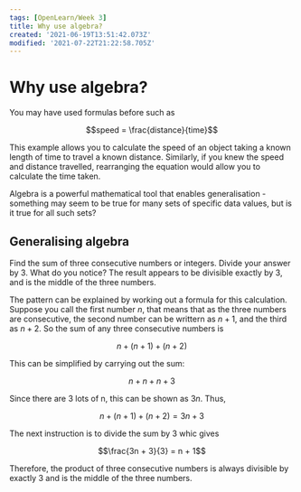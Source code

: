 ```yaml
---
tags: [OpenLearn/Week 3]
title: Why use algebra?
created: '2021-06-19T13:51:42.073Z'
modified: '2021-07-22T21:22:58.705Z'
---
```


# Why use algebra?

You may have used formulas before such as

$$speed = \frac{distance}{time}$$

This example allows you to calculate the speed of an object taking a known length of time to travel a known distance. Similarly, if you knew the speed and distance travelled, rearranging the equation would allow you to calculate the time taken. 

Algebra is a powerful mathematical tool that enables generalisation - something may seem to be true for many sets of specific data values, but is it true for all such sets?

## Generalising algebra

Find the sum of three consecutive numbers or integers. Divide your answer by 3. What do you notice? The result appears to be divisible exactly by 3, and is the middle of the three numbers.

The pattern can be explained by working out a formula for this calculation. Suppose you call the first number $n$, that means that as the three numbers are consecutive, the second number can be writtern as $n + 1$, and the third as $n + 2$. So the sum of any three consecutive numbers is

$$n + (n + 1) + (n + 2)$$

This can be simplified by carrying out the sum:

$$n + n + n + 3$$

Since there are 3 lots of n, this can be shown as $3n$. Thus, 

$$n + (n + 1) + (n + 2) = 3n + 3$$

The next instruction is to divide the sum by 3 whic gives

$$\frac{3n + 3}{3} = n + 1$$

Therefore, the product of three consecutive numbers is always divisible by exactly 3 and is the middle of the three numbers.
